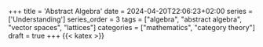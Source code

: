 +++
title = 'Abstract Algebra'
date = 2024-04-20T22:06:23+02:00
series = ['Understanding']
series_order = 3
tags = ["algebra", "abstract algebra", "vector spaces", "lattices"]
categories = ["mathematics", "category theory"]
draft = true
+++
{{< katex >}}
<!-- tags = ..."universal algebra", "set theory", "group theory", "ring theory", "field theory", "module theory",  -->
